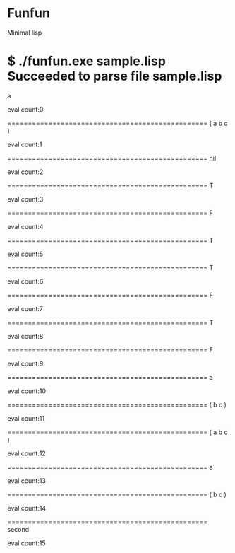 Funfun
======

Minimal lisp

$ ./funfun.exe sample.lisp
Succeeded to parse file sample.lisp
=================================================
a

eval count:0

=================================================
( a b c )

eval count:1

=================================================
nil

eval count:2

=================================================
T

eval count:3

=================================================
F

eval count:4

=================================================
T

eval count:5

=================================================
T

eval count:6

=================================================
F

eval count:7

=================================================
T

eval count:8

=================================================
F

eval count:9

=================================================
a

eval count:10

=================================================
( b c )

eval count:11

=================================================
( a b c )

eval count:12

=================================================
a

eval count:13

=================================================
( b c )

eval count:14

=================================================
second

eval count:15
